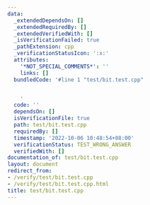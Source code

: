 ```yaml
---
data:
  _extendedDependsOn: []
  _extendedRequiredBy: []
  _extendedVerifiedWith: []
  _isVerificationFailed: true
  _pathExtension: cpp
  _verificationStatusIcon: ':x:'
  attributes:
    '*NOT_SPECIAL_COMMENTS*': ''
    links: []
  bundledCode: '#line 1 "test/bit.test.cpp"


    '
  code: ''
  dependsOn: []
  isVerificationFile: true
  path: test/bit.test.cpp
  requiredBy: []
  timestamp: '2022-10-06 10:48:54+08:00'
  verificationStatus: TEST_WRONG_ANSWER
  verifiedWith: []
documentation_of: test/bit.test.cpp
layout: document
redirect_from:
- /verify/test/bit.test.cpp
- /verify/test/bit.test.cpp.html
title: test/bit.test.cpp
---
```

